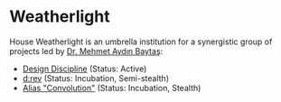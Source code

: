 # Weatherlight

House Weatherlight is an umbrella institution for a synergistic group of projects led by [Dr. Mehmet Aydın Baytaş](http://baytas.net/):

- [Design Discipline](http://designdisciplin.com) (Status: Active)
- [d:rev](http://drev.io/) (Status: Incubation, Semi-stealth)
- [Alias "Convolution"](https://bugle-chihuahua-cnmm.squarespace.com/) (Status: Incubation, Stealth)
